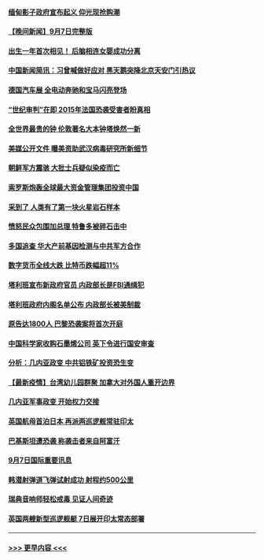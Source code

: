 #### [缅甸影子政府宣布起义 仰光现抢购潮](../pages/prog202/a103210512.md?t=09081201) 
#### [【晚间新闻】9月7日完整版](../pages/prog202/a103210668.md?t=09081201) 
#### [出生一年首次相见！ 后脑相连女婴成功分离](../pages/prog202/a103210138.md?t=09081201) 
#### [中国新闻简讯：习曾喊做好应对 黑天鹅突降北京天安门引热议](../pages/prog202/a103209423.md?t=09081201) 
#### [德国汽车展 全电动奔驰和宝马闪亮登场](../pages/prog202/a103210537.md?t=09081201) 
#### [“世纪审判”在即 2015年法国恐袭受害者盼真相](../pages/prog202/a103210533.md?t=09081201) 
#### [全世界最贵的钟 伦敦著名大本钟塔焕然一新](../pages/prog202/a103210516.md?t=09081201) 
#### [美媒公开文件 曝美资助武汉病毒研究所新细节](../pages/prog202/a103210139.md?t=09081201) 
#### [朝鲜军方震骇 大批士兵疑似染疫而亡](../pages/prog202/a103210076.md?t=09081201) 
#### [索罗斯炮轰全球最大资金管理集团投资中国](../pages/prog202/a103210500.md?t=09081201) 
#### [采到了 人类有了第一块火星岩石样本](../pages/prog202/a103210491.md?t=09081201) 
#### [愤怒民众包围加总理 特鲁多被碎石击中](../pages/prog202/a103210489.md?t=09081201) 
#### [多国追查 华大产前基因检测与中共军方合作](../pages/prog202/a103210481.md?t=09081201) 
#### [数字货币全线大跌 比特币跌幅超11%](../pages/prog202/a103210475.md?t=09081201) 
#### [塔利班宣布新政府官员 内政部长是FBI通缉犯](../pages/prog202/a103210451.md?t=09081201) 
#### [塔利班政府内阁名单公布 内政部长被美制裁](../pages/prog202/a103210341.md?t=09081201) 
#### [原告达1800人 巴黎恐袭案将首次开庭](../pages/prog202/a103210301.md?t=09081201) 
#### [中国科学家收购石墨烯公司 英下令进行国安审查](../pages/prog202/a103210232.md?t=09081201) 
#### [分析：几内亚政变 中共铝铁矿投资恐生变](../pages/prog202/a103210257.md?t=09081201) 
#### [【最新疫情】台湾幼儿园群聚 加拿大对外国人重开边界](../pages/prog202/a103210226.md?t=09081201) 
#### [几内亚军事政变 开始权力交接](../pages/prog202/a103210207.md?t=09081201) 
#### [英国航母首泊日本 再派两巡逻舰常驻印太](../pages/prog202/a103210176.md?t=09081201) 
#### [巴基斯坦遭恐袭 称袭击者来自阿富汗](../pages/prog202/a103210098.md?t=09081201) 
#### [9月7日国际重要讯息](../pages/prog202/a103209950.md?t=09081201) 
#### [韩潜射弹道飞弹试射成功 射程约500公里](../pages/prog202/a103209897.md?t=09081201) 
#### [瑞典音响师轻松戒毒 见证人间奇迹](../pages/prog202/a103209905.md?t=09081201) 
#### [英国两艘新型巡逻舰艇 7日展开印太常态部署](../pages/prog202/a103209823.md?t=09081201) 

----
#### [ >>> 更早内容 <<< ](../indexes/prog202-earlier.md)
